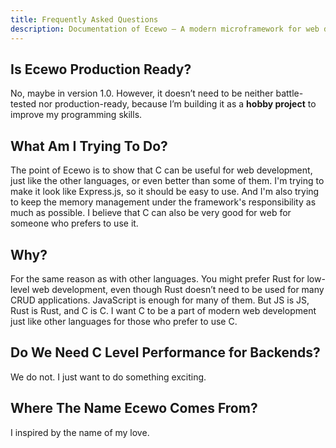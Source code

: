 ```yaml
---
title: Frequently Asked Questions
description: Documentation of Ecewo — A modern microframework for web development in C
---
```


## Is Ecewo Production Ready?

No, maybe in version 1.0. However, it doesn’t need to be neither battle-tested nor production-ready, because I’m building it as a **hobby project** to improve my programming skills.

## What Am I Trying To Do?

The point of Ecewo is to show that C can be useful for web development, just like the other languages, or even better than some of them. I'm trying to make it look like Express.js, so it should be easy to use. And I'm also trying to keep the memory management under the framework's responsibility as much as possible. I believe that C can also be very good for web for someone who prefers to use it.

## Why?

For the same reason as with other languages. You might prefer Rust for low-level web development, even though Rust doesn’t need to be used for many CRUD applications. JavaScript is enough for many of them. But JS is JS, Rust is Rust, and C is C. I want C to be a part of modern web development just like other languages for those who prefer to use C.

## Do We Need C Level Performance for Backends?

We do not. I just want to do something exciting.

## Where The Name Ecewo Comes From?

I inspired by the name of my love.
